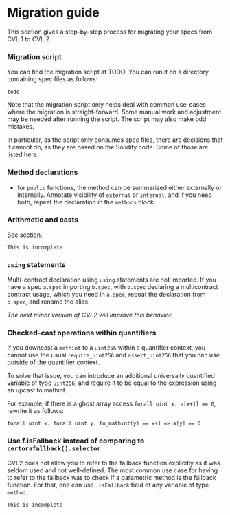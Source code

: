 Migration guide
===============

This section gives a step-by-step process for migrating your specs from CVL 1 to
CVL 2.

### Migration script
You can find the migration script at TODO.
You can run it on a directory containing spec files as follows:
```
todo
```

Note that the migration script only helps deal with common use-cases where the migration is straight-forward. Some manual work and adjustment may be needed after running the script. The script may also make odd mistakes. 

In particular, as the script only consumes spec files, there are decisions that it cannot do, as they are based on the Solidity code. Some of those are listed here.

### Method declarations

- for `public` functions, the method can be summarized either externally or internally. Annotate visibility of `external` or `internal`, and if you need both, repeat the declaration in the `methods` block.

### Arithmetic and casts

See <changes> section.

```{todo}
This is incomplete
```

### `using` statements

Multi-contract declaration using `using` statements are not imported.
If you have a spec `a.spec` importing `b.spec`, with `b.spec` declaring a multicontract contract usage, which you need in `a.spec`, repeat the declaration from `b.spec`, and rename the alias.

_The next minor version of CVL2 will improve this behavior._


### Checked-cast operations within quantifiers

If you downcast a `mathint` to a `uint256` within a quantifier context, you cannot use the usual `require_uint256` and `assert_uint256` that you can use outside of the quantifier context.

To solve that issue, you can introduce an additional universally quantified variable of type `uint256`, and require it to be equal to the expression using an upcast to mathint.

For example, if there is a ghost array access `forall uint x. a[x+1] == 0`, rewrite it as follows:

```cvl
forall uint x. forall uint y. to_mathint(y) == x+1 => a[y] == 0
```

### Use f.isFallback instead of comparing to `certorafallback().selector`

CVL2 does not allow you to refer to the fallback function explicitly as it was seldom used and not well-defined. The most common use case for having to refer to the fallback was to check if a parametric method is the fallback function.
For that, one can use `.isFallback` field of any variable of type `method`.


```{todo}
This is incomplete
```

